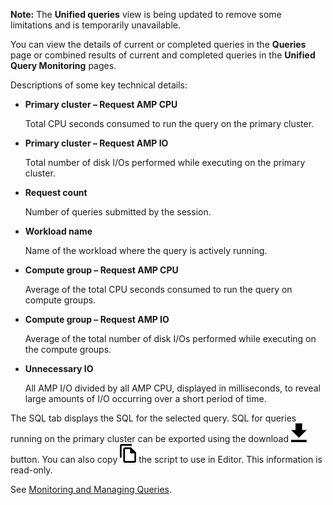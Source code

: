 **Note:** The **Unified queries** view is being updated to remove some limitations and is temporarily unavailable.

You can view the details of current or completed queries in the **Queries** page or combined results of current and completed queries in the **Unified Query Monitoring** pages.

Descriptions of some key technical details:

-   **Primary cluster – Request AMP CPU**

    Total CPU seconds consumed to run the query on the primary cluster.


-   **Primary cluster – Request AMP IO**

    Total number of disk I/Os performed while executing on the primary cluster.


-   **Request count**

    Number of queries submitted by the session.


-   **Workload name**

    Name of the workload where the query is actively running.


-   **Compute group – Request AMP CPU**

    Average of the total CPU seconds consumed to run the query on compute groups.


-   **Compute group – Request AMP IO**

    Average of the total number of disk I/Os performed while executing on the compute groups.


-   **Unnecessary IO**

    All AMP I/O divided by all AMP CPU, displayed in milliseconds, to reveal large amounts of I/O occurring over a short period of time.


The SQL tab displays the SQL for the selected query. SQL for queries running on the primary cluster can be exported using the download ![""](Images/qie1590719586762.svg) button. You can also copy ![""](Images/cty1620686895907.svg) the script to use in Editor. This information is read-only.

See [Monitoring and Managing Queries](https://docs.teradata.com/access/sources/dita/topic?dita:topicPath=jno1704723425644.dita).

